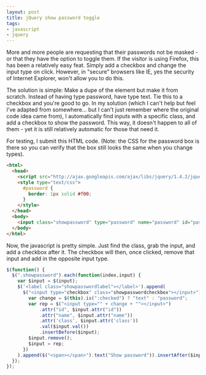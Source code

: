 ```yaml
---
layout: post
title: jQuery show password toggle
tags:
- javascript
- jquery
---
```

More and more people are requesting that their passwords not be masked - or that they have the option to toggle them.  If the visitor is using Firefox, this has been a relatively easy feat.  Simply add a checkbox and change the input type on click.  However, in "secure" browsers like IE, yes the security of Internet Explorer, won't allow you to do this.

The solution is simple: Make a dupe of the element but make it from scratch.  Instead of having type password, have type text.  Tie this to a checkbox and you're good to go.  In my solution (which I can't help but feel I've adapted from somewhere... but I can't just remember where the original code idea came from), I automatically find inputs with a specific class, and add a checkbox to show the password.  This way, it doesn't happen to all of them - yet it is still relatively automatic for those that need it.

For testing, I submit this HTML code.  (Note: the CSS for the password box is there so you can verify that the box still looks the same when you change types).
    
```html
<html>
  <head>
    <script src="http://ajax.googleapis.com/ajax/libs/jquery/1.4.2/jquery.min.js" type="text/javascript"></script>
    <style type="text/css">
      #password {
        border: 1px solid #f00;
      }
    </style>
  </head>
  <body>
    <input class="showpassword" type="password" name="password" id="password"></input>
  </body>
</html>
```

Now, the javascript is pretty simple.  Just find the class, grab the input, and add a checkbox after it.  The checkbox will then, once clicked, remove that input and add in the opposite input type.
    
```javascript
$(function() {
  $(".showpassword").each(function(index,input) {
    var $input = $(input);
    $('<label class="showpasswordlabel"></label>').append(
      $("<input type="checkbox" class="showpasswordcheckbox"></input>").click(function() {
        var change = $(this).is(":checked") ? "text" : "password";
        var rep = $("<input type="" + change + ""></input>")
            .attr("id", $input.attr("id"))
            .attr("name", $input.attr("name"))
            .attr('class', $input.attr('class'))
            .val($input.val())
            .insertBefore($input);
        $input.remove();
        $input = rep;
      })
    ).append($("<span></span>").text("Show password")).insertAfter($input);
  });
});
```
    